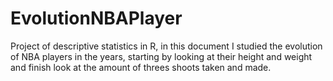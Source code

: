 # EvolutionNBAPlayer
Project of descriptive statistics in R, in this document I studied the evolution of NBA players in the years, starting by looking at their height and weight and finish look at the amount of threes shoots taken and made.
